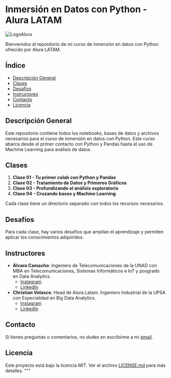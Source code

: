 # Inmersión en Datos con Python - Alura LATAM

![LogoAlura](https://www.aluracursos.com/assets/img/imersoes/alura-latam-logo.1686744883.png) 

Bienvenidos al repositorio de mi curso de inmersión en datos con Python ofrecido por Alura LATAM.

## Índice

- [Descripción General](#descripción-general)
- [Clases](#clases)
- [Desafíos](#desafíos)
- [Instructores](#instructores)
- [Contacto](#contacto)
- [Licencia](#licencia)

## Descripción General

Este repositorio contiene todos los notebooks, bases de datos y archivos necesarios para el curso de inmersión en datos con Python. Este curso abarca desde el primer contacto con Python y Pandas hasta el uso de Machine Learning para análisis de datos.

## Clases

1. **Clase 01 - Tu primer colab con Python y Pandas**
2. **Clase 02 - Tratamiento de Datos y Primeros Gráficos**
3. **Clase 03 - Profundizando el análisis exploratorio**
4. **Clase 04 - Cruzando bases y Machine Learning**

Cada clase tiene un directorio separado con todos los recursos necesarios.

## Desafíos

Para cada clase, hay varios desafíos que amplían el aprendizaje y permiten aplicar los conocimientos adquiridos.

## Instructores

- **Álvaro Camacho**: Ingeniero de Telecomunicaciones de la UNAD con MBA en Telecomunicaciones, Sistemas Informáticos e IoT y posgrado en Data Analytics.
    - [Instagram](https://www.instagram.com/ahcamachod/)
    - [LinkedIn](https://www.linkedin.com/in/ahcamachod/)
- **Christian Velasco**: Head de Alura Latam. Ingeniero Industrial de la UPSA con Especialidad en Big Data Analytics.
    - [Instagram](https://www.instagram.com/christian_pva/)
    - [LinkedIn](https://www.linkedin.com/in/christianpva/)

## Contacto

Si tienes preguntas o comentarios, no dudes en escribirme a mi [email](mailto:contact@thayrov.com).

## Licencia

Este proyecto está bajo la licencia MIT. Ver el archivo [LICENSE.md](LICENSE.md) para más detalles.
"""
